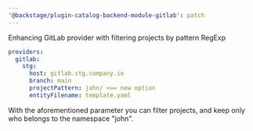 ```yaml
---
'@backstage/plugin-catalog-backend-module-gitlab': patch
---
```


Enhancing GitLab provider with filtering projects by pattern RegExp

```yaml
providers:
  gitlab:
    stg:
      host: gitlab.stg.company.io
      branch: main
      projectPattern: john/ <== new option
      entityFilename: template.yaml
```

With the aforementioned parameter you can filter projects, and keep only who belongs to the namespace "john".

